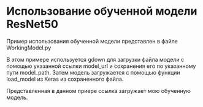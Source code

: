 # Использование обученной модели ResNet50

Пример использования обученной модели представлен в файле WorkingModel.py

В этом примере используется gdown для загрузки файла модели с помощью указанной ссылки model_url и сохранения его по указанному пути model_path. Затем модель загружается с помощью функции load_model из Keras из сохраненного файла.

Представленная в данном приере ссылка загружает мою обученную модель.
